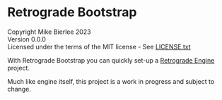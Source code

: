 # Retrograde Bootstrap

Copyright Mike Bierlee 2023  
Version 0.0.0  
Licensed under the terms of the MIT license - See [LICENSE.txt](LICENSE.txt)

With Retrograde Bootstrap you can quickly set-up a [Retrograde Engine](https://github.com/mbierlee/retrograde) project.

Much like engine itself, this project is a work in progress and subject to change.
